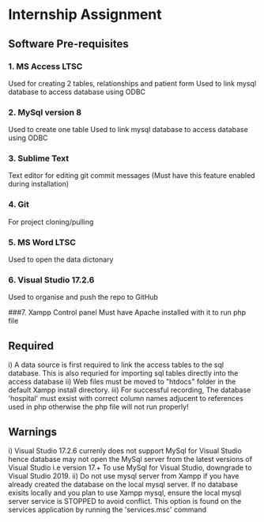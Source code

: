 # Internship Assignment
## Software Pre-requisites
### 1. MS Access LTSC
Used for creating 2 tables, relationships and patient form
Used to link mysql database to access database using ODBC

### 2. MySql version 8
Used to create one table
Used to link mysql database to access database using ODBC

### 3. Sublime Text
Text editor for editing git commit messages (Must have this feature enabled during installation)

### 4. Git
For project cloning/pulling

### 5. MS Word LTSC
Used to open the data dictonary

### 6. Visual Studio 17.2.6
Used to organise and push the repo to GitHub

###7. Xampp Control panel
Must have Apache installed with it to run php file



## Required
i) A data source is first required to link the access tables to the sql database. This is also requried for importing sql tables directly into the access database
ii) Web files must be moved to "htdocs" folder in the default Xampp install directory.
iii) For successful recording, The database 'hospital' must exsist with correct column names adjucent to references used in php otherwise the php file will not run properly! 

## Warnings
i) Visual Studio 17.2.6 currenly does not support MySql for Visual Studio hence database may not open the MySql server from the latest versions of Visual Studio i.e version 17.+
To use MySql for Visual Studio, downgrade to Visual Studio 2019.
ii) Do not use mysql server from Xampp if you have already created the database on the local mysql server. If no database exisits locally and you plan to use Xampp mysql, ensure the local mysql server service is STOPPED to avoid conflict. This option is found on the services application by running the 'services.msc' command 